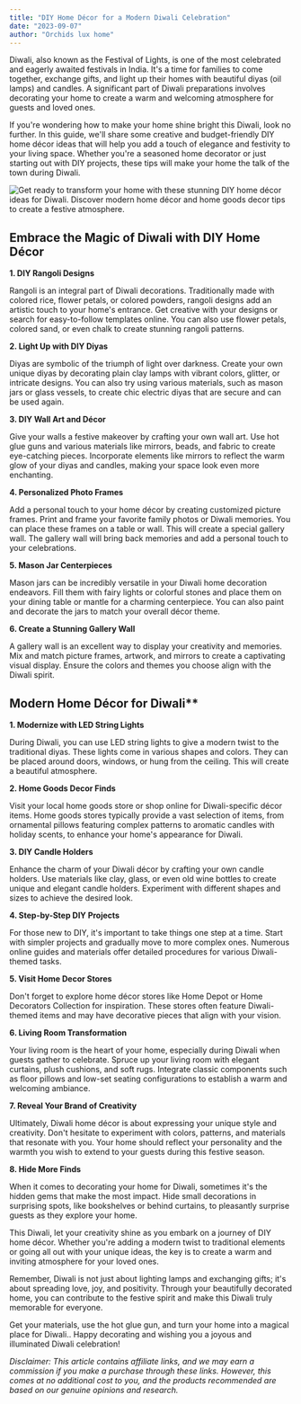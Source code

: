 ```yaml
---
title: "DIY Home Décor for a Modern Diwali Celebration"
date: "2023-09-07"
author: "Orchids lux home"
---
```


Diwali, also known as the Festival of Lights, is one of the most celebrated and eagerly awaited festivals in India. It's a time for families to come together, exchange gifts, and light up their homes with beautiful diyas (oil lamps) and candles. A significant part of Diwali preparations involves decorating your home to create a warm and welcoming atmosphere for guests and loved ones.

If you're wondering how to make your home shine bright this Diwali, look no further. In this guide, we'll share some creative and budget-friendly DIY home décor ideas that will help you add a touch of elegance and festivity to your living space. Whether you're a seasoned home decorator or just starting out with DIY projects, these tips will make your home the talk of the town during Diwali.

![Get ready to transform your home with these stunning DIY home décor ideas for Diwali. Discover modern home décor and home goods decor tips to create a festive atmosphere.](/images/Diwali.jpg)

## Embrace the Magic of Diwali with DIY Home Décor

**1. DIY Rangoli Designs**

Rangoli is an integral part of Diwali decorations. Traditionally made with colored rice, flower petals, or colored powders, rangoli designs add an artistic touch to your home's entrance. Get creative with your designs or search for easy-to-follow templates online. You can also use flower petals, colored sand, or even chalk to create stunning rangoli patterns.

**2. Light Up with DIY Diyas**

Diyas are symbolic of the triumph of light over darkness. Create your own unique diyas by decorating plain clay lamps with vibrant colors, glitter, or intricate designs. You can also try using various materials, such as mason jars or glass vessels, to create chic electric diyas that are secure and can be used again.

**3. DIY Wall Art and Décor**

Give your walls a festive makeover by crafting your own wall art. Use hot glue guns and various materials like mirrors, beads, and fabric to create eye-catching pieces. Incorporate elements like mirrors to reflect the warm glow of your diyas and candles, making your space look even more enchanting.

**4. Personalized Photo Frames**

Add a personal touch to your home décor by creating customized picture frames. Print and frame your favorite family photos or Diwali memories. You can place these frames on a table or wall. This will create a special gallery wall. The gallery wall will bring back memories and add a personal touch to your celebrations.

**5. Mason Jar Centerpieces**

Mason jars can be incredibly versatile in your Diwali home decoration endeavors. Fill them with fairy lights or colorful stones and place them on your dining table or mantle for a charming centerpiece. You can also paint and decorate the jars to match your overall décor theme.

**6. Create a Stunning Gallery Wall**

A gallery wall is an excellent way to display your creativity and memories. Mix and match picture frames, artwork, and mirrors to create a captivating visual display. Ensure the colors and themes you choose align with the Diwali spirit.

## Modern Home Décor for Diwali**

**1. Modernize with LED String Lights**

During Diwali, you can use LED string lights to give a modern twist to the traditional diyas. These lights come in various shapes and colors. They can be placed around doors, windows, or hung from the ceiling. This will create a beautiful atmosphere.

**2. Home Goods Decor Finds**

Visit your local home goods store or shop online for Diwali-specific décor items. Home goods stores typically provide a vast selection of items, from ornamental pillows featuring complex patterns to aromatic candles with holiday scents, to enhance your home's appearance for Diwali.

**3. DIY Candle Holders**

Enhance the charm of your Diwali décor by crafting your own candle holders. Use materials like clay, glass, or even old wine bottles to create unique and elegant candle holders. Experiment with different shapes and sizes to achieve the desired look.

**4. Step-by-Step DIY Projects**

For those new to DIY, it's important to take things one step at a time. Start with simpler projects and gradually move to more complex ones. Numerous online guides and materials offer detailed procedures for various Diwali-themed tasks.

**5. Visit Home Decor Stores**

Don't forget to explore home décor stores like Home Depot or Home Decorators Collection for inspiration. These stores often feature Diwali-themed items and may have decorative pieces that align with your vision.

**6. Living Room Transformation**

Your living room is the heart of your home, especially during Diwali when guests gather to celebrate. Spruce up your living room with elegant curtains, plush cushions, and soft rugs. Integrate classic components such as floor pillows and low-set seating configurations to establish a warm and welcoming ambiance.

**7. Reveal Your Brand of Creativity**

Ultimately, Diwali home décor is about expressing your unique style and creativity. Don't hesitate to experiment with colors, patterns, and materials that resonate with you. Your home should reflect your personality and the warmth you wish to extend to your guests during this festive season.

**8. Hide More Finds**

When it comes to decorating your home for Diwali, sometimes it's the hidden gems that make the most impact. Hide small decorations in surprising spots, like bookshelves or behind curtains, to pleasantly surprise guests as they explore your home.

This Diwali, let your creativity shine as you embark on a journey of DIY home décor. Whether you're adding a modern twist to traditional elements or going all out with your unique ideas, the key is to create a warm and inviting atmosphere for your loved ones.

Remember, Diwali is not just about lighting lamps and exchanging gifts; it's about spreading love, joy, and positivity. Through your beautifully decorated home, you can contribute to the festive spirit and make this Diwali truly memorable for everyone.

Get your materials, use the hot glue gun, and turn your home into a magical place for Diwali.. Happy decorating and wishing you a joyous and illuminated Diwali celebration!

*Disclaimer: This article contains affiliate links, and we may earn a commission if you make a purchase through these links. However, this comes at no additional cost to you, and the products recommended are based on our genuine opinions and research.*
